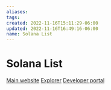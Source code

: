 ```yaml
---
aliases: 
tags: 
created: 2022-11-16T15:11:29-06:00
updated: 2022-11-16T16:49:16-06:00
name: Solana List
---
```

# Solana List

[Main website](https://solana.com/)
[Explorer](https://explorer.solana.com/)
[Developer portal](https://solana.com/developers)
